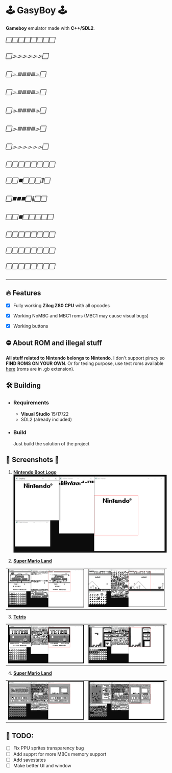 # 🕹️ **GasyBoy** 🕹️
**Gameboy** emulator made with **C++/SDL2**.

###### ⬜⬜⬜⬜⬜⬜⬜⬜
###### ⬜🌫️🌫️🌫️🌫️🌫️🌫️⬜
###### ⬜🌫️🟩🟩🟩🟩🌫️⬜
###### ⬜🌫️🟩🟩🟩🟩🌫️⬜
###### ⬜🌫️🟩🟩🟩🟩🌫️⬜
###### ⬜🌫️🟩🟩🟩🟩🌫️⬜
###### ⬜🌫️🌫️🌫️🌫️🌫️🌫️⬜
###### ⬜⬜⬜⬜⬜⬜⬜⬜
###### ⬜⬜⬛⬜⬜⬜🔴⬜
###### ⬜⬛⬛⬛⬜🔴⬜⬜
###### ⬜⬜⬛⬜⬜⬜⬜⬜
###### ⬜⬜⬜⬜⬜⬜⬜⬜
###### ⬜⬜⬜⬜⬜⬜⬜⬜
###### ⬜⬜⬜⬜⬜⬜⬜⬜

-----

## 🔥 **Features**
- [x] Fully working **Zilog Z80 CPU** with all opcodes
- [x] Working NoMBC and MBC1 roms (MBC1 may cause visual bugs)
- [x] Working buttons


## ⛔ **About ROM and illegal stuff**

**All stuff related to Nintendo belongs to Nintendo**. I don't support piracy so **FIND ROMS ON YOUR OWN**. Or for tesing purpose, use test roms available [here](https://github.com/c-sp/gameboy-test-roms/) (roms are in .gb extension).


## 🛠️ **Building**

 - ### **Requirements**
    - **Visual Studio** 15/17/22
    - SDL2 (already included)

 - ### **Build**
    Just build the solution of the project

## 📸 **Screenshots** 📸

1) **<u>Nintendo Boot Logo</u>**
![nintendo_boot_logo](./screenshots/nintendo_screen.png)

2) **<u>Super Mario Land</u>**

<table>
    <tr>
        <td>
            <img src="./screenshots/mario_land_1.png" />
        </td>
        <td>
            <img src="./screenshots/mario_land_2.png" />
        </td>
    </tr>
</table>

3) **<u>Tetris</u>**

<table>
    <tr>
        <td>
            <img src="./screenshots/tetris_1.png" />
        </td>
        <td>
            <img src="./screenshots/tetris_2.png" />
        </td>
    </tr>
</table>

4) **<u>Super Mario Land</u>**

<table>
    <tr>
        <td>
            <img src="./screenshots/dr_mario_1.png" />
        </td>
        <td>
            <img src="./screenshots/dr_mario_2.png" />
        </td>
    </tr>
</table>

## 📝 **TODO:**
- [ ] Fix PPU sprites transparency bug
- [ ] Add supprt for more MBCs memory support
- [ ] Add savestates
- [ ] Make better UI and window